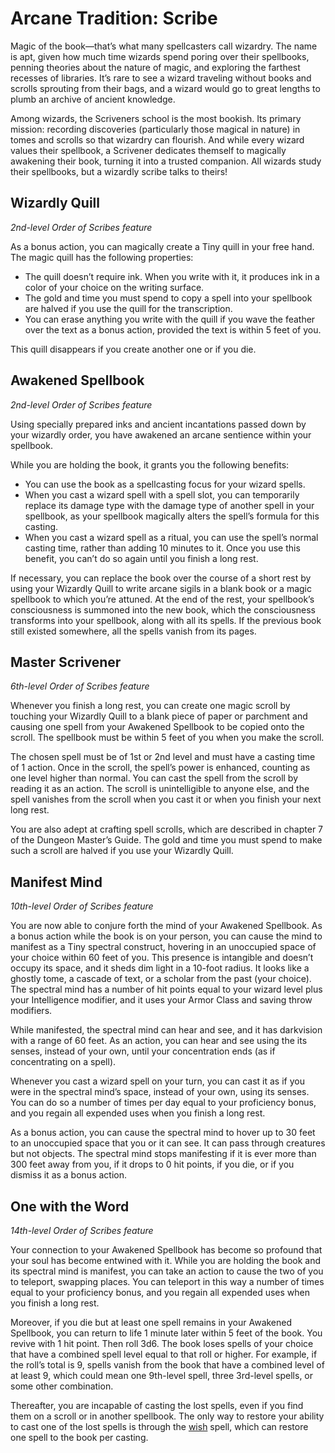 # Arcane Tradition: Scribe
Magic of the book—that’s what many spellcasters call wizardry. The name is apt, given how much time wizards spend poring over their spellbooks, penning theories about the nature of magic, and exploring the farthest recesses of libraries. It’s rare to see a wizard traveling without books and scrolls sprouting from their bags, and a wizard would go to great lengths to plumb an archive of ancient knowledge.

Among wizards, the Scriveners school is the most bookish. Its primary mission: recording discoveries (particularly those magical in nature) in tomes and scrolls so that wizardry can flourish. And while every wizard values their spellbook, a Scrivener dedicates themself to magically awakening their book, turning it into a trusted companion. All wizards study their spellbooks, but a wizardly scribe talks to theirs!

## Wizardly Quill
*2nd-level Order of Scribes feature*

As a bonus action, you can magically create a Tiny quill in your free hand. The magic quill has the following properties:

* The quill doesn’t require ink. When you write with it, it produces ink in a color of your choice on the writing surface.
* The gold and time you must spend to copy a spell into your spellbook are halved if you use the quill for the transcription.
* You can erase anything you write with the quill if you wave the feather over the text as a bonus action, provided the text is within 5 feet of you.

This quill disappears if you create another one or if you die.

## Awakened Spellbook
*2nd-level Order of Scribes feature*

Using specially prepared inks and ancient incantations passed down by your wizardly order, you have awakened an arcane sentience within your spellbook.

While you are holding the book, it grants you the following benefits:

* You can use the book as a spellcasting focus for your wizard spells.
* When you cast a wizard spell with a spell slot, you can temporarily replace its damage type with the damage type of another spell in your spellbook, as your spellbook magically alters the spell’s formula for this casting.
* When you cast a wizard spell as a ritual, you can use the spell’s normal casting time, rather than adding 10 minutes to it. Once you use this benefit, you can’t do so again until you finish a long rest.

If necessary, you can replace the book over the course of a short rest by using your Wizardly Quill to write arcane sigils in a blank book or a magic spellbook to which you’re attuned. At the end of the rest, your spellbook’s consciousness is summoned into the new book, which the consciousness transforms into your spellbook, along with all its spells. If the previous book still existed somewhere, all the spells vanish from its pages.

## Master Scrivener
*6th-level Order of Scribes feature*

Whenever you finish a long rest, you can create one magic scroll by touching your Wizardly Quill to a blank piece of paper or parchment and causing one spell from your Awakened Spellbook to be copied onto the scroll. The spellbook must be within 5 feet of you when you make the scroll.

The chosen spell must be of 1st or 2nd level and must have a casting time of 1 action. Once in the scroll, the spell’s power is enhanced, counting as one level higher than normal. You can cast the spell from the scroll by reading it as an action. The scroll is unintelligible to anyone else, and the spell vanishes from the scroll when you cast it or when you finish your next long rest.

You are also adept at crafting spell scrolls, which are described in chapter 7 of the Dungeon Master’s Guide. The gold and time you must spend to make such a scroll are halved if you use your Wizardly Quill.

## Manifest Mind
*10th-level Order of Scribes feature*

You are now able to conjure forth the mind of your Awakened Spellbook. As a bonus action while the book is on your person, you can cause the mind to manifest as a Tiny spectral construct, hovering in an unoccupied space of your choice within 60 feet of you. This presence is intangible and doesn’t occupy its space, and it sheds dim light in a 10-foot radius. It looks like a ghostly tome, a cascade of text, or a scholar from the past (your choice). The spectral mind has a number of hit points equal to your wizard level plus your Intelligence modifier, and it uses your Armor Class and saving throw modifiers.

While manifested, the spectral mind can hear and see, and it has darkvision with a range of 60 feet. As an action, you can hear and see using the its senses, instead of your own, until your concentration ends (as if concentrating on a spell).

Whenever you cast a wizard spell on your turn, you can cast it as if you were in the spectral mind’s space, instead of your own, using its senses. You can do so a number of times per day equal to your proficiency bonus, and you regain all expended uses when you finish a long rest.

As a bonus action, you can cause the spectral mind to hover up to 30 feet to an unoccupied space that you or it can see. It can pass through creatures but not objects. The spectral mind stops manifesting if it is ever more than 300 feet away from you, if it drops to 0 hit points, if you die, or if you dismiss it as a bonus action.

## One with the Word
*14th-level Order of Scribes feature*

Your connection to your Awakened Spellbook has become so profound that your soul has become entwined with it. While you are holding the book and its spectral mind is manifest, you can take an action to cause the two of you to teleport, swapping places. You can teleport in this way a number of times equal to your proficiency bonus, and you regain all expended uses when you finish a long rest.

Moreover, if you die but at least one spell remains in your Awakened Spellbook, you can return to life 1 minute later within 5 feet of the book. You revive with 1 hit point. Then roll 3d6. The book loses spells of your choice that have a combined spell level equal to that roll or higher. For example, if the roll’s total is 9, spells vanish from the book that have a combined level of at least 9, which could mean one 9th-level spell, three 3rd-level spells, or some other combination.

Thereafter, you are incapable of casting the lost spells, even if you find them on a scroll or in another spellbook. The only way to restore your ability to cast one of the lost spells is through the [wish]() spell, which can restore one spell to the book per casting.